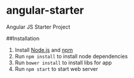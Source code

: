 # angular-starter
Angular JS Starter Project

##Installation
1. Install [Node.js](https://nodejs.org) and [npm](https://www.npmjs.com)
3. Run `npm install` to install node dependencies
3. Run `bower install` to install libs for app
4. Run `npm start` to start web server

